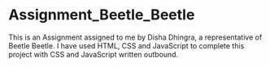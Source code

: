 # Assignment_Beetle_Beetle
This is an Assignment assigned to me by Disha Dhingra, a representative of Beetle Beetle.
I have used HTML, CSS and JavaScript to complete this project with CSS and JavaScript written outbound.
